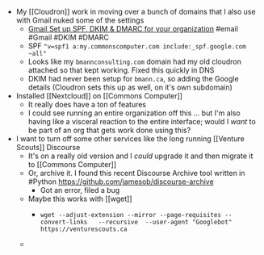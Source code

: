 - My [[Cloudron]] work in moving over a bunch of domains that I also use with Gmail nuked some of the settings
	- [Gmail Set up SPF, DKIM & DMARC for your organization](https://support.google.com/a/answer/10583557?sjid=15869668522907536435-NA) #email #Gmail #DKIM #DMARC
	- SPF `"v=spf1 a:my.commonscomputer.com include:_spf.google.com ~all"`
	- Looks like my `bmannconsulting.com` domain had my old cloudron attached so that kept working. Fixed this quickly in DNS
	- DKIM had never been setup for `bmann.ca`, so adding the Google details (Cloudron sets this up as well, on it's own subdomain)
- Installed [[Nextcloud]] on [[Commons Computer]]
	- It really does have a ton of features
	- I could see running an entire organization off this ... but I'm also having like a visceral reaction to the entire interface; would I _want_ to be part of an org that gets work done using this?
- I want to turn off some other services like the long running [[Venture Scouts]] Discourse
	- It's on a really old version and I _could_ upgrade it and then migrate it to [[Commons Computer]]
	- Or, archive it. I found this recent Discourse Archive tool written in #Python https://github.com/jamesob/discourse-archive
		- Got an error, filed a bug
	- Maybe this works with [[wget]]
		- ```
		  wget --adjust-extension --mirror --page-requisites --convert-links   --recursive  --user-agent "Googlebot" https://venturescouts.ca
		  ```
	-